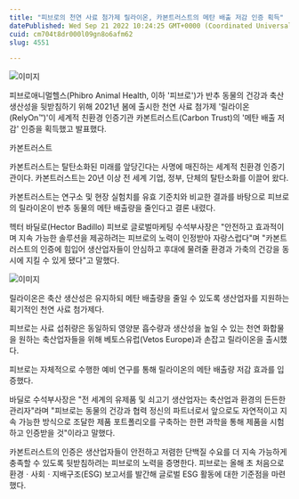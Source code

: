 ```yaml
---
title: "피브로의 천연 사료 첨가제 릴라이온, 카본트러스트의 메탄 배출 저감 인증 획득"
datePublished: Wed Sep 21 2022 10:24:25 GMT+0000 (Coordinated Universal Time)
cuid: cm704t8dr000l09gn8o6afm62
slug: 4551

---
```



![이미지](https://cdn.hashnode.com/res/hashnode/image/upload/v1739257165539/faaaa77f-d220-4b49-ac78-c95ad3aa2673.jpeg)

피브로애니멀헬스(Phibro Animal Health, 이하 '피브로')가 반추 동물의 건강과 축산 생산성을 뒷받침하기 위해 2021년 봄에 출시한 천연 사료 첨가제 '릴라이온(RelyOn™)'이 세계적 친환경 인증기관 카본트러스트(Carbon Trust)의 '메탄 배출 저감' 인증을 획득했고 발표했다.

카본트러스트

카본트러스트는 탈탄소화된 미래를 앞당긴다는 사명에 매진하는 세계적 친환경 인증기관이다. 카본트러스트는 20년 이상 전 세계 기업, 정부, 단체의 탈탄소화를 이끌어 왔다.

카본트러스트는 연구소 및 현장 실험치를 유효 기준치와 비교한 결과를 바탕으로 피브로의 릴라이온이 반추 동물의 메탄 배출량을 줄인다고 결론 내렸다.

헥터 바딜로(Hector Badillo) 피브로 글로벌마케팅 수석부사장은 "안전하고 효과적이며 지속 가능한 솔루션을 제공하려는 피브로의 노력이 인정받아 자랑스럽다"며 "카본트러스트의 인증에 힘입어 생산업자들이 안심하고 후대에 물려줄 환경과 가축의 건강을 동시에 지킬 수 있게 됐다"고 말했다.

![이미지](https://cdn.hashnode.com/res/hashnode/image/upload/v1739257167119/bcc5af09-bfe6-47f7-8b85-f23049549aab.jpeg)

릴라이온은 축산 생산성은 유지하되 메탄 배출량을 줄일 수 있도록 생산업자를 지원하는 획기적인 천연 사료 첨가제다.

피브로는 사료 섭취량은 동일하되 영양분 흡수량과 생산성을 높일 수 있는 천연 화합물을 원하는 축산업자들을 위해 베토스유럽(Vetos Europe)과 손잡고 릴라이온을 출시했다.

피브로는 자체적으로 수행한 예비 연구를 통해 릴라이온의 메탄 배출량 저감 효과를 입증했다.

바딜로 수석부사장은 "전 세계의 유제품 및 쇠고기 생산업자는 축산업과 환경의 든든한 관리자"라며 "피브로는 동물의 건강과 협력 정신의 파트너로서 앞으로도 자연적이고 지속 가능한 방식으로 조달한 제품 포트폴리오를 구축하는 한편 과학을 통해 제품을 시험하고 인증받을 것"이라고 말했다.

카본트러스트의 인증은 생산업자들이 안전하고 저렴한 단백질 수요를 더 지속 가능하게 충족할 수 있도록 뒷받침하려는 피브로의 노력을 증명한다. 피브로는 올해 초 처음으로 환경ㆍ사회ㆍ지배구조(ESG) 보고서를 발간해 글로벌 ESG 활동에 대한 기준점을 마련했다.
